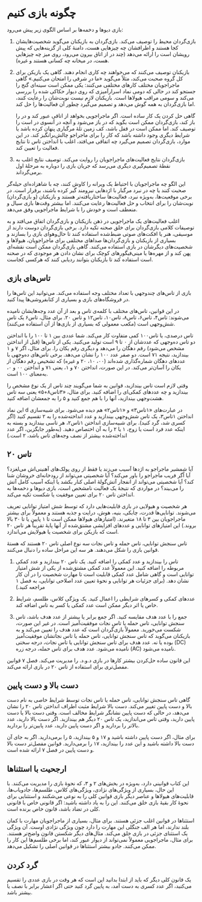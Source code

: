 # چگونه بازی کنیم
بازی دیوها و دخمه‌ها بر اساس الگوی زیر پیش می‌رود:
1. بازی‌گردان محیط را توصیف می‌کند. بازی‌گردان به بازیکنان می‌گوید شخصیت‌هایشان کجا هستند و اطرافشان چه چیزهایی هست، دامنهٔ کلی از گزینه‌هایی که پیش رویشان است را ارائه می‌دهد (چند در از اتاق بیرون می‌رود، روی میز چه چیزهایی هست، در میخانه چه کسانی هستند و غیره).
2. بازیکنان توصیف می‌کنند که می‌خواهند چه کاری انجام دهند. گاهی یک بازیکن برای کل گروه صحبت می‌کند، مثلاً می‌گوید «ما درِ شرقی را امتحان می‌کنیم.» گاهی ماجراجویان مختلف کار‌های مختلفی می‌کنند: یکی ممکن است سینه‌ای گنج را جستجو کند در حالی که دومی نماد اسرارآمیزی که روی دیوار حکاکی شده را بررسی می‌کند و سومی مراقب هیولاها است. بازیکنان لازم نیست نوبت‌شان را رعایت کنند، اما بازی‌گردان به همه گوش می‌دهد و تصمیم می‌گیرد چطور آن فعالیت‌ها را حل کند.  

    گاهی حل کردن یک کار ساده است. اگر ماجراجویی بخواهد از اتاقی عبور کند و در را باز کند، بازی‌گردان ممکن است بگوید که در باز می‌شود و آنچه در آنسوی در است را توصیف کند. اما ممکن است در قفل باشد، کف زمین تلهٔ مرگباری پنهان کرده باشد یا شرایط دیگری وجود داشته باشد که کار را برای ماجراجو چالش‌برانگیز کند. در این موارد، بازی‌گردان تصمیم می‌گیرد چه اتفاقی می‌افتد، اغلب با انداختن تاس تا نتایج فعالیت را تعیین کند.
3. بازی‌گردان نتایج فعالیت‌های ماجراجویان را روایت می‌کند. توصیف نتایج اغلب به نقطهٔ تصمیم‌گیری دیگری می‌رسد که جریان بازی را دوباره به مرحلهٔ اول برمی‌گرداند.

این الگو چه ماجراجویان با احتیاط یک ویرانه را کاوش کنند، چه با شاهزاده‌ای حیله‌گر صحبت کنند یا چه در نبرد مرگبار با اژدهایی نیرومند گیر کرده باشند، برقرار است. در برخی موقعیت‌ها، به‌ویژه نبرد، فعالیت‌ها ساختاریافته‌تر هستند و بازیکنان (و بازی‌گردان) نوبت‌شان را برای انتخاب و حل فعالیت‌ها رعایت می‌کنند. اما بیشتر وقت‌ها بازی سیال و منعطف است و خودش را با شرایط ماجراجویی وفق می‌دهد.

اغلب فعالیت‌های یک ماجراجویی در ذهن بازیکنان و بازی‌گردان اتفاق می‌افتد و به توصیفات کلامی بازی‌گردان برای خلق صحنه تکیه دارد. برخی بازی‌گردان دوست دارند از موسیقی، هنر یا افکت‌های صوتی ضبط‌شده استفاده کنند تا حال‌وهوای بازی را بسازند و بسیاری از بازیکنان و بازی‌گردان‌ها صداهای مختلفی برای ماجراجویان، هیولاها و شخصیت‌های دیگرشان در بازی استفاده می‌کنند. گاهی بازی‌گردان ممکن است نقشه‌ای پهن کند و از مهره‌ها یا مینی‌فیگورهای کوچک برای نشان دادن هر موجودی که در صحنه است استفاده کند تا بازیکنان بتوانند ردیابی کنند که هرکسی کجاست.

## تاس‌های بازی
بازی از تاس‌های چندوجهی با تعداد مختلف وجه استفاده می‌کند. می‌توانید این تاس‌ها را در فروشگاه‌های بازی و بسیاری از کتابفروشی‌ها پیدا کنید.

در این قوانین، تاس‌های مختلف با کلمه‌ی تاس و بعد از آن عدد وجه‌هایشان نامیده می‌شوند: تاس۴، تاس۶، تاس۸، تاس۱۰، تاس۱۲ و تاس ۲۰. برای مثال، تاس۶ یک تاس شش‌وجهی است (مکعب معمولی که بسیاری از بازی‌ها از آن استفاده می‌کنند).

تاس‌ درصدی، یا تاس۱۰۰ کمی متفاوت کار می‌کند. شما عددی بین ۱ تا ۱۰۰ را با انداختن دو تاس ده‌وجهی که عددشان از ۰ تا ۹ است تولید می‌کنید. یکی از تاس‌ها (قبل از انداختن مشخص می‌شود) رقم دهگان را می‌دهد و دیگری رقم یکان را. برای مثال، اگر ۷ و ۱ بیندازید، نتیجه ۷۱ است. دو صفر عدد ۱۰۰ را نشان می‌دهد. برخی تاس‌های ده‌وجهی با عددهای دهگان شماره‌گذاری شده‌اند (۰۰، ۱۰، ۲۰ و غیره) که تشخیص رقم دهگان از یکان را آسان‌تر می‌کند. در این صورت، انداختن ۷۰ و ۱، یعنی ۷۱ و انداختن ۰۰ و ۰، به‌معنای ۱۰۰ است.

وقتی لازم است تاس بیندازید، قوانین به شما می‌گویند چند تاس از یک نوع مشخص را بیندازید و چه عددهای کمکی‌ای را اضافه کنید. برای مثال، «۳تاس۸+۵» یعنی سه تاس هشت‌وجهی بیندازید، آنها را با هم جمع کنید و ۵ را به جمعشان اضافه کنید.

این نماد d در عبارت‌های «۱تاس۳» و «۱تاس۲» هم دیده می‌شود. برای شبیه‌سازی انداختن ۱تاس۳، یک تاس شش‌وجهی بیندازید و عدد انداخته‌شده را به ۲ تقسیم کنید (اگر کسری شد، گرد کنید). برای شبیه‌سازی انداختن ۱تاس۲، هر تاسی بیندازید و بسته به اینکه عدد فرد است یا زوج، ۱ یا ۲ را به آن اختصاص دهید. (به‌طور جایگزین، اگر عدد انداخته‌شده بیشتر از نصف وجه‌های تاس باشد، ۲ است.)

## تاس ۲۰
آیا شمشیر ماجراجو به اژدها آسیب می‌زند یا فقط از روی پولک‌های آهنینی‌اش می‌لغزد؟ آیا اُگر فریب ماجراجو را باور می‌کند؟ آیا شخصیتی می‌تواند از رودخانه‌ای خروشان شنا کند؟ آیا شخصیتی می‌تواند از انفجار آتش‌گولهٔ اصلی کنار بکشد یا اینکه آسیب کامل آتش را می‌بیند؟ در مواردی که نتیجهٔ یک فعالیت نامشخص است، بازی دیوها و دخمه‌ها به انداختن تاس ۲۰ برای تعیین موفقیت یا شکست تکیه می‌کند.

هر شخصیت و هیولایی در بازی قابلیت‌هایی دارد که توسط شش امتیاز توانایی تعریف می‌شوند. توانایی‌ها قدرت، چابکی، بنیه، هوش، درایت و جذبه هستند و معمولاً برای بیشتر ماجراجویان بین ۳ تا ۱۸ متغیرند. (امتیازهای هیولاها ممکن است تا ۱ پایین یا تا ۳۰ بالا بروند.) این امتیازهای توانایی و عددهای افزایشی مشتق‌شده از آنها پایهٔ تقریباً هر تاس ۲۰ است که بازیکن برای شخصیت یا هیولایش می‌اندازد.

تاس سنجش توانایی، تاس حمله و تاس نجات سه نوع اصلی تاس ۲۰ هستند که هستهٔ قوانین بازی را شکل می‌دهند. هر سه این مراحل ساده را دنبال می‌کنند.

1. تاس را بیندازید و عدد کمکی را اضافه کنید. یک تاس ۲۰ بیندازید و عدد کمکی مربوطه را اضافه کنید. این معمولاً عدد کمکی مشتق‌شده از یکی از شش امتیاز توانایی است و گاهی شامل عدد کمکی قابلیت است تا مهارت شخصیت را در آن کار نشان دهد. (برای جزئیات هر توانایی و نحوهٔ تعیین عدد اصلاحی توانایی، به فصل ۱ مراجعه کنید.)

2. عددهای کمکی و کسرهای شرایطی را اعمال کنید. یک ویژگی کلاس، طلسم، شرایط خاص یا اثر دیگر ممکن است عدد کمکی یا کسر به تاس اضافه کند.

3. جمع را با عدد هدف مقایسه کنید. اگر جمع برابر یا بیشتر از عدد هدف باشد، تاس سنجش توانایی، تاس حمله یا تاس نجات موفقیت‌آمیز است. در غیر این صورت، شکست می‌خورید. معمولاً بازی‌گردان است که عدد هدف را تعیین می‌کند و به بازیکنان می‌گوید که تاس سنجش توانایی، تاس حمله یا تاس نجاتشان موفقیت‌آمیز بوده یا نه.
    عدد هدف برای تاس سنجش توانایی یا تاس نجات، درجه سختی (DC) نامیده می‌شود. عدد هدف برای تاس حمله، درجه زره (AC) نامیده می‌شود.

این قانون ساده حل‌کردن بیشتر کارها در بازی د.و.د. را مدیریت می‌کند. فصل ۷ قوانین مفصل‌تری برای استفاده از تاس ۲۰ در بازی ارائه می‌کند.

## دست بالا و دست پایین
گاهی تاس سنجش توانایی، تاس حمله یا تاس نجات توسط شرایط خاصی به نام دست بالا و دست پایین تغییر می‌کند. دست بالا شرایط مثبت اطراف انداختن تاس ۲۰ را نشان می‌دهد، در حالی که دست پایین نشانگر شرایط مخالف است. وقتی دست بالا یا دست پایین دارید، وقتی تاس می‌اندازید، یک تاس ۲۰ دیگر هم بیندازید. اگر دست بالا دارید، عدد بالاتر را بردارید و اگر دست پایین دارید، عدد پایین‌تر را بردارید.

برای مثال، اگر دست پایین داشته باشید و ۱۷ و ۵ بیندازید، ۵ را برمی‌دارید. اگر به جای آن دست بالا داشته باشید و این عدد را بیندازید، ۱۷ را برمی‌دارید.
قوانین مفصل‌تر دست بالا و دست پایین در فصل ۷ ارائه شده است.

## ارجحیت با استثناها
این کتاب قوانینی دارد، به‌ویژه در بخش‌های ۲ و ۳، که نحوهٔ بازی را مدیریت می‌کنند. با این حال، بسیاری از ویژگی‌های نژادی، ویژگی‌های کلاس، طلسم‌ها، جادویاب‌ها، قابلیت‌های هیولاها و عناصر دیگر بازی قوانین کلی را به نوعی می‌شکنند و استثنایی برای نحوهٔ کار بقیهٔ بازی خلق می‌کنند. این را به یاد داشته باشید: اگر قانونی خاص با قانونی کلی در تضاد باشد، قانون خاص برنده است.

استثناها در قوانین اغلب جزئی هستند. برای مثال، بسیاری از ماجراجویان مهارت با کمان بلند ندارند، اما هر الف جنگلی این مهارت را دارد چون ویژگی نژادی اوست. آن ویژگی یک استثنای جزئی در بازی خلق می‌کند. مثال‌های دیگر شکستن قانون واضح‌تر هستند. برای مثال، ماجراجویی معمولاً نمی‌تواند از دیوار عبور کند، اما برخی طلسم‌ها این کار را ممکن می‌کنند. جادو بیشتر استثناها در قوانین اصلی را تشکیل می‌دهد.

## گرد کردن
یک قانون کلی دیگر که باید از ابتدا بدانید این است که هر وقت در بازی عددی را تقسیم می‌کنید، اگر عدد کسری به دست آمد، به پایین گرد کنید حتی اگر اعشار برابر با نصف یا بیشتر باشد.
